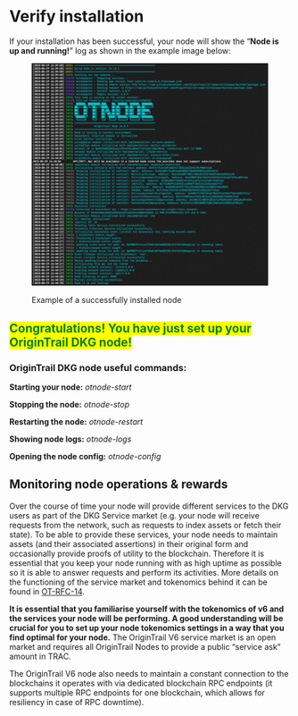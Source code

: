 # Verify installation

If your installation has been successful, your node will show the “**Node is up and running!**” log as shown in the example image below:

<figure><img src="../../.gitbook/assets/Screenshot 2023-05-29 at 18.40.45.png" alt=""><figcaption><p>Example of a successfully installed node</p></figcaption></figure>

## <mark style="color:green;">Congratulations! You have just set up your OriginTrail DKG node!</mark>



### **OriginTrail DKG node useful commands:**

**Starting your node:** _otnode-start_&#x20;

**Stopping the node:** _otnode-stop_&#x20;

**Restarting the node:** _otnode-restart_&#x20;

**Showing node logs:** _otnode-logs_&#x20;

**Opening the node config:** _otnode-config_



## Monitoring node operations & rewards

Over the course of time your node will provide different services to the DKG users as part of the DKG Service market (e.g. your node will receive requests from the network, such as requests to index assets or fetch their state). To be able to provide these services, your node needs to maintain assets (and their associated assertions) in their original form and occasionally provide proofs of utility to the blockchain. Therefore it is essential that you keep your node running with as high uptime as possible so it is able to answer requests and perform its activities. More details on the functioning of the service market and tokenomics behind it can be found in [OT-RFC-14](https://github.com/OriginTrail/OT-RFC-repository/blob/main/RFCs/OT-RFC-14%20DKG%20v6%20TRAC%20Tokenomics.pdf).

**It is essential that you familiarise yourself with the tokenomics of v6 and the services your node will be performing. A good understanding will be crucial for you to set up your node tokenomics settings in a way that you find optimal for your node.** The OriginTrail V6 service market is an open market and requires all OriginTrail Nodes to provide a public “service ask” amount in TRAC.

The OriginTrail V6 node also needs to maintain a constant connection to the blockchains it operates with via dedicated blockchain RPC endpoints (it supports multiple RPC endpoints for one blockchain, which allows for resiliency in case of RPC downtime).

